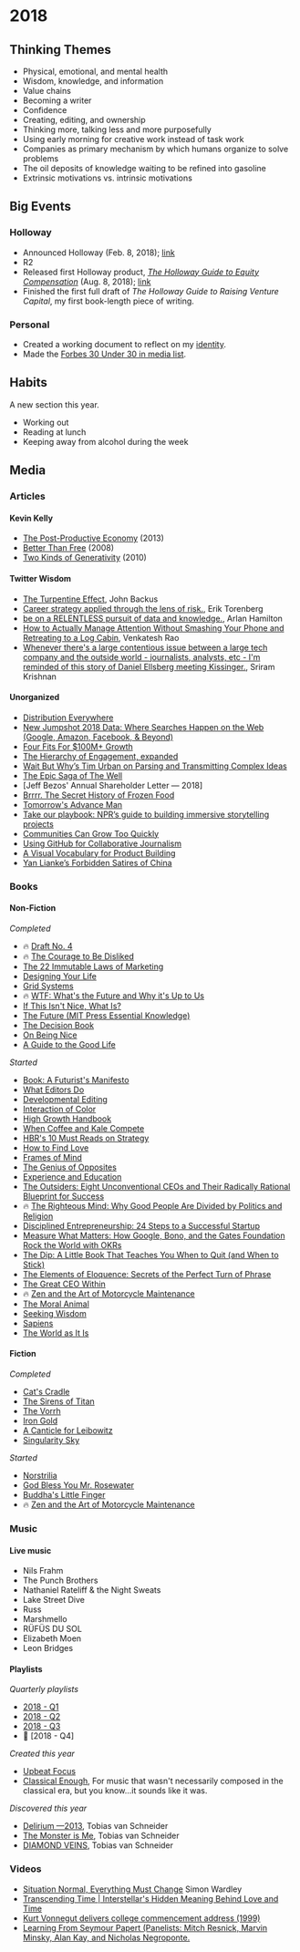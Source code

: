 # 2018

## Thinking Themes
* Physical, emotional, and mental health
* Wisdom, knowledge, and information
* Value chains
* Becoming a writer
* Confidence
* Creating, editing, and ownership
* Thinking more, talking less and more purposefully
* Using early morning for creative work instead of task work
* Companies as primary mechanism by which humans organize to solve problems
* The oil deposits of knowledge waiting to be refined into gasoline
* Extrinsic motivations vs. intrinsic motivations

## Big Events

### Holloway

* Announced Holloway (Feb. 8, 2018); [link](https://medium.com/holloway-guides/introducing-holloway-reliable-in-depth-knowledge-a560b3425ef7)
* R2
* Released first Holloway product, [*The Holloway Guide to Equity Compensation*](https://www.holloway.com/g/og-equity-compensation) (Aug. 8, 2018); [link](https://medium.com/holloway-guides/the-first-holloway-guide-88d6785ffb31)
* Finished the first full draft of *The Holloway Guide to Raising Venture Capital*, my first book-length piece of writing. 

### Personal

* Created a working document to reflect on my [identity](https://github.com/AndySparks/captains-log/blob/master/identity.md).
* Made the [Forbes 30 Under 30 in media list](https://www.forbes.com/profile/andy-sparks/#da3aa4c120a2).

## Habits
A new section this year.
* Working out
* Reading at lunch
* Keeping away from alcohol during the week

## Media

### Articles

#### Kevin Kelly
* [The Post-Productive Economy](https://kk.org/thetechnium/the-post-produc/) (2013)
* [Better Than Free](https://kk.org/thetechnium/better-than-fre/) (2008)
* [Two Kinds of Generativity](https://kk.org/thetechnium/two-kinds-of-ge/) (2010)


#### Twitter Wisdom
* [The Turpentine Effect](https://twitter.com/backus/status/1002714624624431104?s=12), John Backus
* [Career strategy applied through the lens of risk.](https://twitter.com/eriktorenberg/status/1044089414673035265), Erik Torenberg
* [be on a RELENTLESS pursuit of data and knowledge.](https://twitter.com/ArlanWasHere/status/1046045215012917248), Arlan Hamilton
* [How to Actually Manage Attention Without Smashing Your Phone and Retreating to a Log Cabin](https://twitter.com/vgr/status/1047925106423603200?s=12), Venkatesh Rao
* [Whenever there's a large contentious issue between a large tech company and the outside world - journalists, analysts, etc - I'm reminded of this story of Daniel Ellsberg meeting Kissinger.](https://twitter.com/sriramk/status/1053721181310701568), Sriram Krishnan


#### Unorganized
* [Distribution Everywhere](https://book.pressbooks.com/chapter/distribution-everywhere-andrew-savikas)
* [New Jumpshot 2018 Data: Where Searches Happen on the Web (Google, Amazon, Facebook, & Beyond)](https://sparktoro.com/blog/new-jumpshot-2018-data-where-searches-happen-on-the-web-google-amazon-facebook-beyond/)
* [Four Fits For $100M+ Growth](https://brianbalfour.com/four-fits-growth-framework)
* [The Hierarchy of Engagement, expanded](https://medium.com/@sarahtavel/the-hierarchy-of-engagement-expanded-648329d60804)
* [Wait But Why’s Tim Urban on Parsing and Transmitting Complex Ideas](http://firstround.com/review/wait-but-whys-tim-urban-on-parsing-and-transmitting-complex-ideas/)
* [The Epic Saga of The Well](https://www.wired.com/1997/05/ff-well/)
* [Jeff Bezos' Annual Shareholder Letter — 2018]
* [Brrrr. The Secret History of Frozen Food](https://www.wired.com/2017/05/brrrr-secret-history-frozen-food/)
* [Tomorrow's Advance Man](https://www.newyorker.com/magazine/2015/05/18/tomorrows-advance-man)
* [Take our playbook: NPR’s guide to building immersive storytelling projects](https://training.npr.org/digital/take-our-playbook-nprs-guide-to-building-immersive-storytelling-projects/)
* [Communities Can Grow Too Quickly](https://hunterwalk.com/2018/07/14/communities-can-grow-too-quickly/)
* [Using GitHub for Collaborative Journalism](https://beta.newatoms.com/using-github-for-collaborative-journalism-7c05b53a85d5)
* [A Visual Vocabulary for Product Building](https://productlogic.org/2014/09/13/the-product-triangle-a-visual-vocabulary-for-product-building/)
* [Yan Lianke’s Forbidden Satires of China](https://www.newyorker.com/magazine/2018/10/15/yan-liankes-forbidden-satires-of-china)

### Books

#### Non-Fiction

*Completed*
* 🔥 [Draft No. 4](https://amzn.to/2N3m9Pp)
* 🔥 [The Courage to Be Disliked](https://amzn.to/2oXHz1G)
* [The 22 Immutable Laws of Marketing](https://amzn.to/2Qk8UaP)
* [Designing Your Life](https://amzn.to/2oWacwh)
* [Grid Systems](https://amzn.to/2N4qjGw)
* 🔥 [WTF: What's the Future and Why it's Up to Us](https://amzn.to/2x3ooaC)
* [If This Isn't Nice, What Is?](https://amzn.to/2N5ialc)
* [The Future (MIT Press Essential Knowledge)](https://amzn.to/2O3zOlX)
* [The Decision Book](https://amzn.to/2Qi9NAR)
* [On Being Nice](https://amzn.to/2N1p2A9)
* [A Guide to the Good Life](https://www.amazon.com/Guide-Good-Life-Ancient-Stoic/dp/0195374614/)

*Started*
* [Book: A Futurist's Manifesto](https://amzn.to/2wYISBi)
* [What Editors Do](https://amzn.to/2CGYK1l)
* [Developmental Editing](https://amzn.to/2oWaW4x)
* [Interaction of Color](https://amzn.to/2MZlAWR)
* [High Growth Handbook](https://amzn.to/2N2ZqD1)
* [When Coffee and Kale Compete](https://amzn.to/2x3pkeT)
* [HBR's 10 Must Reads on Strategy](https://amzn.to/2wXHAHu)
* [How to Find Love](https://amzn.to/2oWGrf5)
* [Frames of Mind](https://amzn.to/2N14CaG)
* [The Genius of Opposites](https://amzn.to/2O60B14)
* [Experience and Education](https://amzn.to/2oTAG1z)
* [The Outsiders: Eight Unconventional CEOs and Their Radically Rational Blueprint for Success](https://amzn.to/2MYLh9X)
* 🔥 [The Righteous Mind: Why Good People Are Divided by Politics and Religion](https://amzn.to/2QPzv03)
* [Disciplined Entrepreneurship: 24 Steps to a Successful Startup](https://amzn.to/2OMrxD6)
* [Measure What Matters: How Google, Bono, and the Gates Foundation Rock the World with OKRs](https://amzn.to/2Nu87Xi)
* [The Dip: A Little Book That Teaches You When to Quit (and When to Stick)](https://amzn.to/2xAHR3s)
* [The Elements of Eloquence: Secrets of the Perfect Turn of Phrase](https://www.amazon.com/Elements-Eloquence-Secrets-Perfect-Phrase-ebook/dp/B00INIXG4I)
* [The Great CEO Within](https://docs.google.com/document/d/1ZJZbv4J6FZ8Dnb0JuMhJxTnwl-dwqx5xl0s65DE3wO8/edit#heading=h.pdmqf3646hgt)
* 🔥 [Zen and the Art of Motorcycle Maintenance](https://www.amazon.com/Zen-Art-Motorcycle-Maintenance-Inquiry/dp/0060589469/)
* [The Moral Animal](https://www.amazon.com/gp/product/0679407731)
* [Seeking Wisdom](https://www.amazon.com/gp/product/1578644283)
* [Sapiens](https://www.amazon.com/gp/product/0062316095)
* [The World as It Is](https://www.amazon.com/World-Memoir-Obama-White-House/dp/0525509356)

#### Fiction

*Completed*
* [Cat's Cradle](https://amzn.to/2oYWadf)
* [The Sirens of Titan](https://amzn.to/2oXprW4)
* [The Vorrh](https://amzn.to/2oVudmT)
* [Iron Gold](https://amzn.to/2wXE8fc)
* [A Canticle for Leibowitz](https://amzn.to/2x374m3)
* [Singularity Sky](https://www.amazon.com/gp/product/B000OIZUA8)

*Started*
* [Norstrilia](https://amzn.to/2QlCux0)
* [God Bless You Mr. Rosewater](https://amzn.to/2N30SVZ)
* [Buddha's Little Finger](https://www.amazon.com/Buddhas-Little-Finger-Victor-Pelevin/dp/0141002328)
* 🔥 [Zen and the Art of Motorcycle Maintenance](https://www.amazon.com/Zen-Art-Motorcycle-Maintenance-Paperback/dp/B00FKYX77Y)

### Music

#### Live music

* Nils Frahm
* The Punch Brothers
* Nathaniel Rateliff & the Night Sweats
* Lake Street Dive
* Russ
* Marshmello
* RÜFÜS DU SOL
* Elizabeth Moen
* Leon Bridges

#### Playlists

*Quarterly playlists*
* [2018 - Q1](https://open.spotify.com/user/sparkszilla/playlist/16CbY8nU8FWrxmiyODaCvG?si=Fhq3WGCOTGe3YcuLOycoLA)
* [2018 - Q2](https://open.spotify.com/user/sparkszilla/playlist/5xdzVF9XH8JVCT8kF9LQGj?si=HEtKiLpGQ9imeUKj0xMCug)
* [2018 - Q3](https://open.spotify.com/user/sparkszilla/playlist/0lIlx4sE7vgf84rREgS4E7?si=RocVSmWsRs-5U4xjg3QC0A)
* 🚧 [2018 - Q4]

*Created this year*
* [Upbeat Focus](https://open.spotify.com/user/sparkszilla/playlist/47UEes1p1IOipTbMP82wDC?si=g50itbDuSWiHsY8DYTr_9Q)
* [Classical Enough](https://open.spotify.com/user/sparkszilla/playlist/64RQsXgn0UNw1Cu2OnjEH3?si=S86cwLtLTnuaLvRGZXO9qQ), For music that wasn't necessarily composed in the classical era, but you know...it sounds like it was.

*Discovered this year*
* [Delirium —2013](https://open.spotify.com/user/128386105/playlist/39BkANk6cQDivVkymDRQTL?si=RaUHjFu0SOepQFLh36Kljw), Tobias van Schneider
* [The Monster is Me](https://open.spotify.com/user/128386105/playlist/11uX7LHUCEL7q9WUk0Wjt9?si=IroEJWPFT4OYo74Xm-RVqA), Tobias van Schneider
* [DIAMOND VEINS](https://open.spotify.com/user/128386105/playlist/5sQCuNQC2bb3gDvVcbd1u2?si=Zk_j1qgvQv-M0ADXPbmscQ), Tobias van Schneider

### Videos

* [Situation Normal, Everything Must Change](https://www.youtube.com/watch?v=Ty6pOVEc3bA&list=LL9u4XcoAKmH_ZFXTVY1nytg&t=9s&index=5) Simon Wardley
* [Transcending Time | Interstellar's Hidden Meaning Behind Love and Time](https://www.youtube.com/watch?v=t6kqaip7WS4&list=LL9u4XcoAKmH_ZFXTVY1nytg&t=1s&index=9)
* [Kurt Vonnegut delivers college commencement address (1999)](https://www.youtube.com/watch?v=jIselfzgtO0&list=LL9u4XcoAKmH_ZFXTVY1nytg&t=1s&index=10)
* [Learning From Seymour Papert (Panelists: Mitch Resnick, Marvin Minsky, Alan Kay, and Nicholas Negroponte.](https://www.youtube.com/watch?v=Pvgef9ABDUc)
